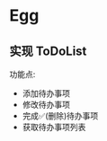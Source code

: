 <!--
 * @Descripttion: 
 * @version: 
 * @Author: qiuxchao
 * @Date: 2022-08-16 15:46:11
 * @LastEditors: qiuxchao
 * @LastEditTime: 2022-08-18 11:36:02
-->
# Egg

## 实现 ToDoList

功能点:

- 添加待办事项
- 修改待办事项
- 完成✅(删除)待办事项
- 获取待办事项列表
